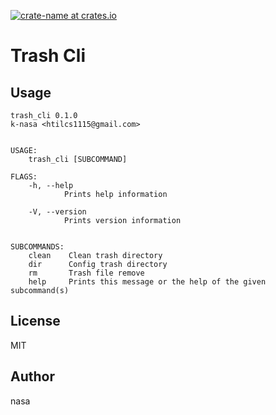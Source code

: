 [![crate-name at crates.io](https://img.shields.io/crates/v/trash_cli.svg)](https://crates.io/crates/trash_cli)

# Trash Cli

## Usage

```
trash_cli 0.1.0
k-nasa <htilcs1115@gmail.com>


USAGE:
    trash_cli [SUBCOMMAND]

FLAGS:
    -h, --help
            Prints help information

    -V, --version
            Prints version information


SUBCOMMANDS:
    clean    Clean trash directory
    dir      Config trash directory
    rm       Trash file remove
    help     Prints this message or the help of the given subcommand(s)
```

## License
MIT

## Author
nasa
